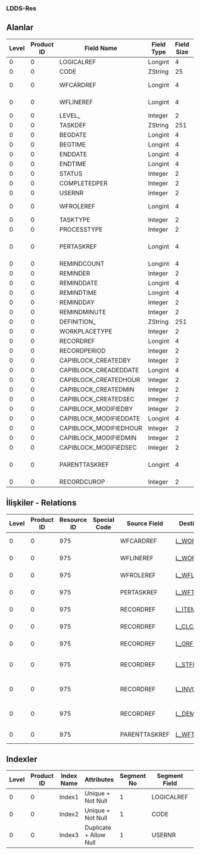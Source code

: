 ### LDDS-Res

## Alanlar

**Level**|**Product ID**|**Field Name**|**Field Type**|**Field Size**|**Field Offset**|**Türkçe Açıklama**|**Expression**
-----|-----|-----|-----|-----|-----|-----|-----
0|0|LOGICALREF|Longint|4|0||
0|0|CODE|ZString|25|4||
0|0|WFCARDREF|Longint|4|29|İş akışı ref.|WORKFLOWCARD Reference
0|0|WFLINEREF|Longint|4|33|İş akışı ref.|WORKFLOWLINE Reference
0|0|LEVEL_|Integer|2|37||
0|0|TASKDEF|ZString|251|39||
0|0|BEGDATE|Longint|4|290||
0|0|BEGTIME|Longint|4|294||
0|0|ENDDATE|Longint|4|298||
0|0|ENDTIME|Longint|4|302||
0|0|STATUS|Integer|2|306||
0|0|COMPLETEDPER|Integer|2|308||
0|0|USERNR|Integer|2|310||
0|0|WFROLEREF|Longint|4|312|İş Akışı Rolü Ref.|WFLOWROLE Reference
0|0|TASKTYPE|Integer|2|316||
0|0|PROCESSTYPE|Integer|2|318||
0|0|PERTASKREF|Longint|4|320|İş Akış Kartı Referansı|WFTASKPER Refrence
0|0|REMINDCOUNT|Longint|4|324||
0|0|REMINDER|Integer|2|328||
0|0|REMINDDATE|Longint|4|330||
0|0|REMINDTIME|Longint|4|334||
0|0|REMINDDAY|Integer|2|338||
0|0|REMINDMINUTE|Integer|2|340||
0|0|DEFINITION_|ZString|251|342||
0|0|WORKPLACETYPE|Integer|2|593||
0|0|RECORDREF|Longint|4|595||
0|0|RECORDPERIOD|Integer|2|599||
0|0|CAPIBLOCK_CREATEDBY|Integer|2|601||
0|0|CAPIBLOCK_CREADEDDATE|Longint|4|603||
0|0|CAPIBLOCK_CREATEDHOUR|Integer|2|607||
0|0|CAPIBLOCK_CREATEDMIN|Integer|2|609||
0|0|CAPIBLOCK_CREATEDSEC|Integer|2|611||
0|0|CAPIBLOCK_MODIFIEDBY|Integer|2|613||
0|0|CAPIBLOCK_MODIFIEDDATE|Longint|4|615||
0|0|CAPIBLOCK_MODIFIEDHOUR|Integer|2|619||
0|0|CAPIBLOCK_MODIFIEDMIN|Integer|2|621||
0|0|CAPIBLOCK_MODIFIEDSEC|Integer|2|623||
0|0|PARENTTASKREF|Longint|4|625|İş Akış Kartı Referansı|WFTASK Reference
0|0|RECORDCUROP|Integer|2|629||

## İlişkiler - Relations

**Level**|**Product ID**|**Resource ID**|**Special Code**|**Source Field**|**Destination Table**|**Destination Field**|**Relation Type**|**Extra Condition**
-----|-----|-----|-----|-----|-----|-----|-----|-----
0|0|975||WFCARDREF|[L_WORKFLOWCARD](../LG_WORKFLOWCARD "L_WORKFLOWCARD")|LOGICALREF|one-to-one|
0|0|975||WFLINEREF|[L_WORKFLOWLINE](../LG_WORKFLOWLINE "L_WORKFLOWLINE")|LOGICALREF|one-to-one|
0|0|975||WFROLEREF|[L_WFLOWROLE](../LG_WFLOWROLE "L_WFLOWROLE")|LOGICALREF|one-to-one|
0|0|975||PERTASKREF|[L_WFTASKPER](../ "L_WFTASKPER")|LOGICALREF|one-to-one|
0|0|975||RECORDREF|[L_ITEMS](../LG_ITEMS "L_ITEMS")|LOGICALREF|one-to-one|WorkPlace Type=1 =&gt;
0|0|975||RECORDREF|[L_CLCARD](../LG_CLCARD "L_CLCARD")|LOGICALREF|one-to-one|WorkPlace Type=2 =&gt;
0|0|975||RECORDREF|[L_ORFICHE](../LG_ORFICHE "L_ORFICHE")|LOGICALREF|one-to-one|WorkPlace Type=7/8 =&gt;
0|0|975||RECORDREF|[L_STFICHE](../LG_STFICHE "L_STFICHE")|LOGICALREF|one-to-one|WorkPlace Type=16/32 =&gt;
0|0|975||RECORDREF|[L_INVOICE](../LG_INVOICE "L_INVOICE")|LOGICALREF|one-to-one|WorkPlace Type=64/28 =&gt;
0|0|975||RECORDREF|[L_DEMANDFICHE](../L_DEMANDFICHE "L_DEMANDFICHE")|LOGICALREF|one-to-one|WorkPlace Type=256 =&gt;
0|0|975||PARENTTASKREF|[L_WFTASK](../LDDS-Res "L_WFTASK")|LOGICALREF|one-to-one|

## Indexler

**Level**|**Product ID**|**Index Name**|**Attributes**|**Segment No**|**Segment Field**|**Sense**
-----|-----|-----|-----|-----|-----|-----
0|0|Index1|Unique + Not Null|1|LOGICALREF|Ascending
0|0|Index2|Unique + Not Null|1|CODE|Ascending
0|0|Index3|Duplicate + Allow Null|1|USERNR|Ascending

